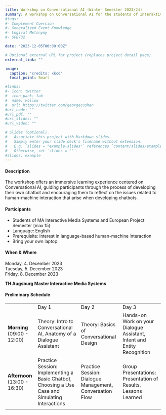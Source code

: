 ```yaml
---
title: Workshop on Conversational AI (Winter Semester 2023/24)
summary: A workshop on Conversational AI for the students of Interaktive Mediensysteme
#tags:
#- Complement Coercion
#- Generalized Event Knowledge
#- Logical Metonymy
#- SFB732

date: "2023-12-05T00:00:00Z"

# Optional external URL for project (replaces project detail page).
external_link: ""

image:
  caption: "credits: xkcd"
  focal_point: Smart

#links:
#- icon: twitter
#  icon_pack: fab
#  name: Follow
#  url: https://twitter.com/georgecushen
#url_code: ""
#url_pdf: ""
#url_slides: ""
#url_video: ""

# Slides (optional).
#   Associate this project with Markdown slides.
#   Simply enter your slide deck's filename without extension.
#   E.g. `slides = "example-slides"` references `content/slides/example-slides.md`.
#   Otherwise, set `slides = ""`.
#slides: example
---
```



<h4>Description </h4>

The workshop offers an immersive learning experience centered on Conversational AI, guiding participants through the process of developing their own chatbot and encouraging them to reflect on the issues related to human-machine interaction that arise when developing chatbots.

<h4>Participants </h4>

<ul>
  <li>Students of MA Interactive Media Systems and European Project Semester (max 15)</li>
  <li>Language: English</li>
  <li>Prerequisite: interest in language-based human-machine interaction</li>
  <li>Bring your own laptop</li>
</ul>


<h4>When & Where </h4>

Monday, 4. December 2023</br>
Tuesday, 5. December 2023</br>
Friday, 8. December 2023</br>

<b>TH Augsburg
Master Interactive Media Systems</b>
<!-- <h3>Prerequisites </h3>

<ul>
  <li>very basic programming knowledge (python)</li>
  <li>fascination with human-machine language interactions</li>
</ul> -->


<h4>Preliminary Schedule </h4>
<table>
<th>
<td>Day 1</td><td>Day 2</td><td>Day 3</td>
</th>
<tr>
<td><b>Morning</b>  (09:00 - 12:00)</td>
<td>Theory: Intro to Conversational AI, Anatomy of a Dialogue Assistant</td><td>Theory:  Basics of Conversational Design</td><td>Hands-on Work on your Dialogue Assistant, Intent and Entity Recognition</td>
</tr>
<td><b>Afternoon</b>  (13:00 - 16:30)
</td><td>Practice Session: Implementing a Basic Chatbot, Choosing a Use Case and Simulating Interactions</td><td>Practice Session: Dialogue Management, Conversation Flow</td><td>Group Presentations: Presentation of Results, Lessons Learned</td>
</tr>
<tr>
<td></td><td></td><td></td><td></td>
</tr>

</table>


